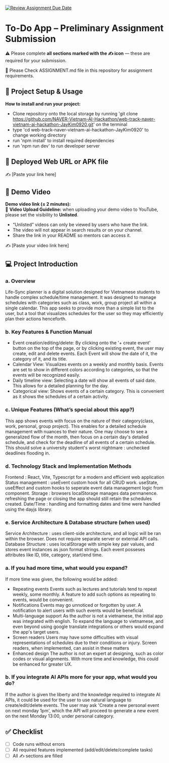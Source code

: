 [![Review Assignment Due Date](https://classroom.github.com/assets/deadline-readme-button-22041afd0340ce965d47ae6ef1cefeee28c7c493a6346c4f15d667ab976d596c.svg)](https://classroom.github.com/a/YHSq4TPZ)
# To-Do App – Preliminary Assignment Submission
⚠️ Please complete **all sections marked with the ✍️ icon** — these are required for your submission.

👀 Please Check ASSIGNMENT.md file in this repository for assignment requirements.

## 🚀 Project Setup & Usage
**How to install and run your project:**  
- Clone repository onto the local storage by running 'git clone https://github.com/NAVER-Vietnam-AI-Hackathon/web-track-naver-vietnam-ai-hackathon-JayKim0920.git' on the terminal
- type 'cd web-track-naver-vietnam-ai-hackathon-JayKim0920' to change working directory
- run 'npm install' to install required dependencies
- run 'npm run dev' to run developer server

## 🔗 Deployed Web URL or APK file
✍️ [Paste your link here]

## 🎥 Demo Video
**Demo video link (≤ 2 minutes):**  
📌 **Video Upload Guideline:** when uploading your demo video to YouTube, please set the visibility to **Unlisted**.  
- “Unlisted” videos can only be viewed by users who have the link.  
- The video will not appear in search results or on your channel.  
- Share the link in your README so mentors can access it.  

✍️ [Paste your video link here]


## 💻 Project Introduction

### a. Overview

Life-Sync planner is a digital solution designed for Vietnamese students to handle complex schedule/time management. It was designed to manage schedules with categories such as class, work, group project all within a single calendar. This app seeks to provide more than a simple list to the user, but a tool that visualizes schedules for the user so they may efficiently plan their actions henceforth.

### b. Key Features & Function Manual

- Event creation/editing/delete:
    By clicking onto the '+ create event' button on the top of the page, or by clicking existing event, the user may create, edit and delete events.
    Each Event will show the date of it, the category of it, and its title.
- Calendar View:
    Visualizes events on a weekly and monthly basis. Events are set to show in different colors according to categories, so that the events will be recognized easily.
- Daily timeline view:
    Selecting a date will show all events of said date. This allows for a detailed planning for the day.
- Categorical view:
    Shows events of a certain category. This is convenient as it shows the schedules of a certain activity.

### c. Unique Features (What’s special about this app?) 

This app shows events with focus on the nature of their category(class, work, personal, group project).
This enables for a detailed schedule management with nuances to their nature. 
One may choose to see a generalized flow of the month, then focus on a certain day's detailed schedule, and check for the deadline of all events of a certain schedule. This should solve a university student's worst nightmare : unchecked deadlines flooding in.

### d. Technology Stack and Implementation Methods

Frontend : React, Vite, Typescript for a modern and efficient web application
Status management : useEvent custom hook for all CRUD work. useState, useEffect and custom hooks to seperate event data management logic from component.
Storage : browsers localStorage manages data permanence. refreshing the page or closing the app should still retain the schedules created.
Date/Time : handling and formatting dates and time were handled using the dayjs library.

### e. Service Architecture & Database structure (when used)

Service Architecture : 
    uses client-side architecture, and all logic will be ran within the browser. Does not require separate server or external API calls.
Database Structure :
    uses localStorage with simple key pair values, and stores event instances as json format strings. Each event posseses attributes like ID, title, category, start/end time.

### a. If you had more time, what would you expand?

If more time was given, the following would be added:
- Repeating events
    Events such as lectures and tutorials tend to repeat weekly, some monthly. A feature to add such options as repeating to events, would be convenient.
- Notifications
    Events may go unnoticed or forgotten by user. A notification to alert users with such events would be beneficial.
- Multi-language support
    As the author is not a vietnamese, the initial app was integrated with english. To expand the language to vietnamese, and even beyond using google translate integrations or others would expand the app's target users.
- Screen readers
    Users may have some difficulties with visual representations of schedules due to their conditions or injury. Screen readers, when implemented, can assist in these matters
- Enhanced design
    The author is not an expert at designing, such as color codes or visual alignments. With more time and knowledge, this could be enhanced for greater UX.

### b. If you integrate AI APIs more for your app, what would you do?

If the author is given the liberty and the knowledge required to integrate AI APIs, it could be used for the user to use natural language to create/edit/delete events. The user may ask 'Create a new personal event on next monday 1pm', which the API will proceed to generate a new event on the next Monday 13:00, under personal category. 


## ✅ Checklist
- [ ] Code runs without errors  
- [ ] All required features implemented (add/edit/delete/complete tasks)  
- [ ] All ✍️ sections are filled  
